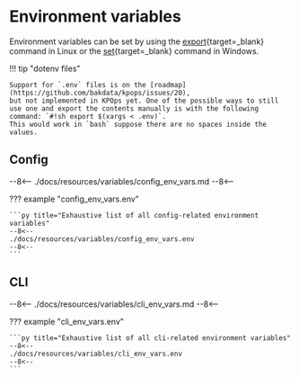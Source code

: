 # Environment variables

Environment variables can be set by using the [export](https://www.unix.com/man-page/linux/1/export/){target=_blank} command in Linux or the [set](https://learn.microsoft.com/en-us/windows-server/administration/windows-commands/set_1){target=_blank} command in Windows.

!!! tip "dotenv files"

    Support for `.env` files is on the [roadmap](https://github.com/bakdata/kpops/issues/20), 
    but not implemented in KPOps yet. One of the possible ways to still 
    use one and export the contents manually is with the following command: `#!sh export $(xargs < .env)`.
    This would work in `bash` suppose there are no spaces inside the values.

## Config

--8<--
./docs/resources/variables/config_env_vars.md
--8<--

??? example "config_env_vars.env"

    ```py title="Exhaustive list of all config-related environment variables"
    --8<--
    ./docs/resources/variables/config_env_vars.env
    --8<--
    ```

## CLI

--8<--
./docs/resources/variables/cli_env_vars.md
--8<--

??? example "cli_env_vars.env"

    ```py title="Exhaustive list of all cli-related environment variables"
    --8<--
    ./docs/resources/variables/cli_env_vars.env
    --8<--
    ```
